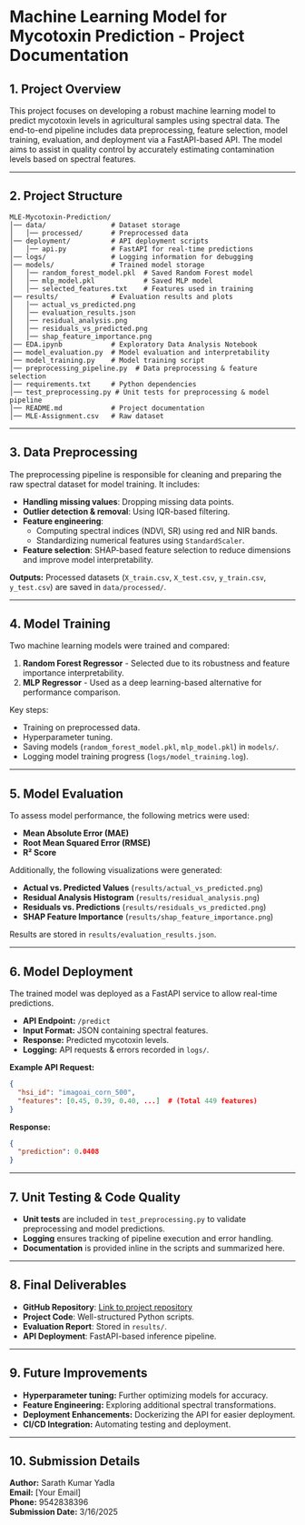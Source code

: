 # **Machine Learning Model for Mycotoxin Prediction - Project Documentation**

## **1. Project Overview**
This project focuses on developing a robust machine learning model to predict mycotoxin levels in agricultural samples using spectral data. The end-to-end pipeline includes data preprocessing, feature selection, model training, evaluation, and deployment via a FastAPI-based API. The model aims to assist in quality control by accurately estimating contamination levels based on spectral features.

---
## **2. Project Structure**
```
MLE-Mycotoxin-Prediction/
│── data/                # Dataset storage
│   │── processed/       # Preprocessed data
│── deployment/          # API deployment scripts
│   │── api.py           # FastAPI for real-time predictions
│── logs/                # Logging information for debugging
│── models/              # Trained model storage
│   │── random_forest_model.pkl  # Saved Random Forest model
│   │── mlp_model.pkl            # Saved MLP model
│   │── selected_features.txt    # Features used in training
│── results/             # Evaluation results and plots
│   │── actual_vs_predicted.png
│   │── evaluation_results.json
│   │── residual_analysis.png
│   │── residuals_vs_predicted.png
│   │── shap_feature_importance.png
│── EDA.ipynb            # Exploratory Data Analysis Notebook
│── model_evaluation.py  # Model evaluation and interpretability
│── model_training.py    # Model training script
│── preprocessing_pipeline.py  # Data preprocessing & feature selection
│── requirements.txt     # Python dependencies
│── test_preprocessing.py # Unit tests for preprocessing & model pipeline
│── README.md            # Project documentation
│── MLE-Assignment.csv   # Raw dataset
```

---
## **3. Data Preprocessing**
The preprocessing pipeline is responsible for cleaning and preparing the raw spectral dataset for model training. It includes:
- **Handling missing values**: Dropping missing data points.
- **Outlier detection & removal**: Using IQR-based filtering.
- **Feature engineering**:
  - Computing spectral indices (NDVI, SR) using red and NIR bands.
  - Standardizing numerical features using `StandardScaler`.
- **Feature selection**: SHAP-based feature selection to reduce dimensions and improve model interpretability.

**Outputs:** Processed datasets (`X_train.csv`, `X_test.csv`, `y_train.csv`, `y_test.csv`) are saved in `data/processed/`.

---
## **4. Model Training**
Two machine learning models were trained and compared:
1. **Random Forest Regressor** - Selected due to its robustness and feature importance interpretability.
2. **MLP Regressor** - Used as a deep learning-based alternative for performance comparison.

Key steps:
- Training on preprocessed data.
- Hyperparameter tuning.
- Saving models (`random_forest_model.pkl`, `mlp_model.pkl`) in `models/`.
- Logging model training progress (`logs/model_training.log`).

---
## **5. Model Evaluation**
To assess model performance, the following metrics were used:
- **Mean Absolute Error (MAE)**
- **Root Mean Squared Error (RMSE)**
- **R² Score**

Additionally, the following visualizations were generated:
- **Actual vs. Predicted Values** (`results/actual_vs_predicted.png`)
- **Residual Analysis Histogram** (`results/residual_analysis.png`)
- **Residuals vs. Predictions** (`results/residuals_vs_predicted.png`)
- **SHAP Feature Importance** (`results/shap_feature_importance.png`)

Results are stored in `results/evaluation_results.json`.

---
## **6. Model Deployment**
The trained model was deployed as a FastAPI service to allow real-time predictions.
- **API Endpoint:** `/predict`
- **Input Format:** JSON containing spectral features.
- **Response:** Predicted mycotoxin levels.
- **Logging:** API requests & errors recorded in `logs/`.

**Example API Request:**
```json
{
  "hsi_id": "imagoai_corn_500",
  "features": [0.45, 0.39, 0.40, ...]  # (Total 449 features)
}
```
**Response:**
```json
{
  "prediction": 0.0408
}
```

---
## **7. Unit Testing & Code Quality**
- **Unit tests** are included in `test_preprocessing.py` to validate preprocessing and model predictions.
- **Logging** ensures tracking of pipeline execution and error handling.
- **Documentation** is provided inline in the scripts and summarized here.

---
## **8. Final Deliverables**
- **GitHub Repository**: [Link to project repository](https://github.com/SarathKumaryadla/MLE-Mycotoxin-Prediction)
- **Project Code**: Well-structured Python scripts.
- **Evaluation Report**: Stored in `results/`.
- **API Deployment**: FastAPI-based inference pipeline.

---
## **9. Future Improvements**
- **Hyperparameter tuning:** Further optimizing models for accuracy.
- **Feature Engineering:** Exploring additional spectral transformations.
- **Deployment Enhancements:** Dockerizing the API for easier deployment.
- **CI/CD Integration:** Automating testing and deployment.

---
## **10. Submission Details**
**Author:** Sarath Kumar Yadla  
**Email:** [Your Email]  
**Phone:** 9542838396  
**Submission Date:** 3/16/2025  


